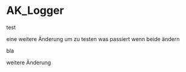 AK_Logger
=========

test

eine weitere Änderung um zu testen was passiert wenn beide ändern


bla


weitere Änderung
